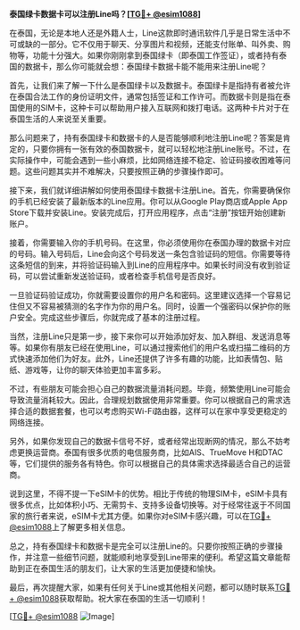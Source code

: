 **泰国绿卡数据卡可以注册Line吗？[[TG💪+ @esim1088](https://t.me/s/esim1088)]**

在泰国，无论是本地人还是外籍人士，Line这款即时通讯软件几乎是日常生活中不可或缺的一部分。它不仅用于聊天、分享图片和视频，还能支付账单、叫外卖、购物等，功能十分强大。如果你刚刚拿到泰国绿卡（即泰国工作签证），或者持有泰国的数据卡，那么你可能就会想：泰国绿卡数据卡能不能用来注册Line呢？

首先，让我们来了解一下什么是泰国绿卡以及数据卡。泰国绿卡是指持有者被允许在泰国合法工作的身份证明文件，通常包括签证和工作许可。而数据卡则是指在泰国使用的SIM卡，这种卡可以帮助用户接入互联网和拨打电话。这两种卡片对于在泰国生活的人来说至关重要。

那么问题来了，持有泰国绿卡和数据卡的人是否能够顺利地注册Line呢？答案是肯定的，只要你拥有一张有效的泰国数据卡，就可以轻松地注册Line账号。不过，在实际操作中，可能会遇到一些小麻烦，比如网络连接不稳定、验证码接收困难等问题。这些问题其实并不难解决，只要按照正确的步骤操作即可。

接下来，我们就详细讲解如何使用泰国绿卡数据卡注册Line。首先，你需要确保你的手机已经安装了最新版本的Line应用。你可以从Google Play商店或Apple App Store下载并安装Line。安装完成后，打开应用程序，点击“注册”按钮开始创建新账户。

接着，你需要输入你的手机号码。在这里，你必须使用你在泰国办理的数据卡对应的号码。输入号码后，Line会向这个号码发送一条包含验证码的短信。你需要等待这条短信的到来，并将验证码输入到Line的应用程序中。如果长时间没有收到验证码，可以尝试重新发送验证码，或者检查手机信号是否良好。

一旦验证码验证成功，你就需要设置你的用户名和密码。这里建议选择一个容易记住但又不容易被猜测的名字作为你的用户名。同时，设置一个强密码以保护你的账户安全。完成这些步骤后，你就完成了基本的注册过程。

当然，注册Line只是第一步，接下来你可以开始添加好友、加入群组、发送消息等等。如果你有朋友已经在使用Line，可以通过搜索他们的用户名或扫描二维码的方式快速添加他们为好友。此外，Line还提供了许多有趣的功能，比如表情包、贴纸、游戏等，让你的聊天体验更加丰富多彩。

不过，有些朋友可能会担心自己的数据流量消耗问题。毕竟，频繁使用Line可能会导致流量消耗较大。因此，合理规划数据使用非常重要。你可以根据自己的需求选择合适的数据套餐，也可以考虑购买Wi-Fi路由器，这样可以在家中享受更稳定的网络连接。

另外，如果你发现自己的数据卡信号不好，或者经常出现断网的情况，那么不妨考虑更换运营商。泰国有很多优质的电信服务商，比如AIS、TrueMove H和DTAC等，它们提供的服务各有特色。你可以根据自己的具体需求选择最适合自己的运营商。

说到这里，不得不提一下eSIM卡的优势。相比于传统的物理SIM卡，eSIM卡具有很多优点，比如体积小巧、无需剪卡、支持多设备切换等。对于经常往返于不同国家的旅行者来说，eSIM卡尤其方便。如果你对eSIM卡感兴趣，可以在[TG💪+ @esim1088](https://t.me/s/esim1088)上了解更多相关信息。

总之，持有泰国绿卡和数据卡是完全可以注册Line的。只要你按照正确的步骤操作，并注意一些细节问题，就能顺利地享受到Line带来的便利。希望这篇文章能帮助到正在泰国生活的朋友们，让大家的生活更加便捷和愉快。

最后，再次提醒大家，如果有任何关于Line或其他相关问题，都可以随时联系[TG💪+ @esim1088](https://t.me/s/esim1088)获取帮助。祝大家在泰国的生活一切顺利！

[[TG💪+ @esim1088](https://t.me/s/esim1088) ![Image](https://i.postimg.cc/4NQfJmqS/Snipaste-2025-05-13-00-14-12.png)]